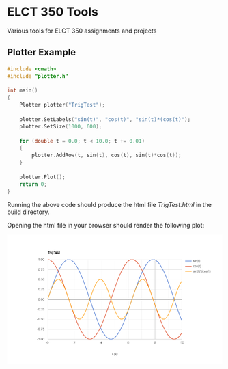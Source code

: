 # ELCT 350 Tools
Various tools for ELCT 350 assignments and projects

## Plotter Example

```cpp
#include <cmath>
#include "plotter.h"

int main()
{	
    Plotter plotter("TrigTest");

    plotter.SetLabels("sin(t)", "cos(t)", "sin(t)*(cos(t)");
    plotter.SetSize(1000, 600);

    for (double t = 0.0; t < 10.0; t += 0.01)
    {
        plotter.AddRow(t, sin(t), cos(t), sin(t)*cos(t));
    }
	
    plotter.Plot();
    return 0;
}
```

Running the above code should produce the html file *TrigTest.html* in the build directory.

Opening the html file in your browser should render the following plot:

![Image](img/trigtest.png?raw=true)

